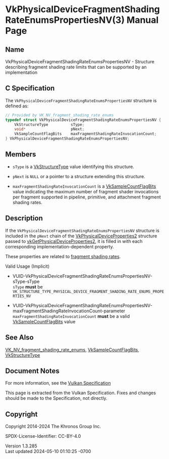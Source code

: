 # VkPhysicalDeviceFragmentShadingRateEnumsPropertiesNV(3) Manual Page

## Name

VkPhysicalDeviceFragmentShadingRateEnumsPropertiesNV - Structure
describing fragment shading rate limits that can be supported by an
implementation



## <a href="#_c_specification" class="anchor"></a>C Specification

The `VkPhysicalDeviceFragmentShadingRateEnumsPropertiesNV` structure is
defined as:

``` c
// Provided by VK_NV_fragment_shading_rate_enums
typedef struct VkPhysicalDeviceFragmentShadingRateEnumsPropertiesNV {
    VkStructureType          sType;
    void*                    pNext;
    VkSampleCountFlagBits    maxFragmentShadingRateInvocationCount;
} VkPhysicalDeviceFragmentShadingRateEnumsPropertiesNV;
```

## <a href="#_members" class="anchor"></a>Members

- `sType` is a [VkStructureType](https://registry.khronos.org/vulkan/specs/1.3-extensions/man/html/VkStructureType.html) value identifying
  this structure.

- `pNext` is `NULL` or a pointer to a structure extending this
  structure.

- <span id="limits-maxFragmentShadingRateInvocationCount"></span>
  `maxFragmentShadingRateInvocationCount` is a
  [VkSampleCountFlagBits](https://registry.khronos.org/vulkan/specs/1.3-extensions/man/html/VkSampleCountFlagBits.html) value indicating
  the maximum number of fragment shader invocations per fragment
  supported in pipeline, primitive, and attachment fragment shading
  rates.

## <a href="#_description" class="anchor"></a>Description

If the `VkPhysicalDeviceFragmentShadingRateEnumsPropertiesNV` structure
is included in the `pNext` chain of the
[VkPhysicalDeviceProperties2](https://registry.khronos.org/vulkan/specs/1.3-extensions/man/html/VkPhysicalDeviceProperties2.html)
structure passed to
[vkGetPhysicalDeviceProperties2](https://registry.khronos.org/vulkan/specs/1.3-extensions/man/html/vkGetPhysicalDeviceProperties2.html),
it is filled in with each corresponding implementation-dependent
property.

These properties are related to <a
href="https://registry.khronos.org/vulkan/specs/1.3-extensions/html/vkspec.html#primsrast-fragment-shading-rate"
target="_blank" rel="noopener">fragment shading rates</a>.

Valid Usage (Implicit)

- <a
  href="#VUID-VkPhysicalDeviceFragmentShadingRateEnumsPropertiesNV-sType-sType"
  id="VUID-VkPhysicalDeviceFragmentShadingRateEnumsPropertiesNV-sType-sType"></a>
  VUID-VkPhysicalDeviceFragmentShadingRateEnumsPropertiesNV-sType-sType  
  `sType` **must** be
  `VK_STRUCTURE_TYPE_PHYSICAL_DEVICE_FRAGMENT_SHADING_RATE_ENUMS_PROPERTIES_NV`

- <a
  href="#VUID-VkPhysicalDeviceFragmentShadingRateEnumsPropertiesNV-maxFragmentShadingRateInvocationCount-parameter"
  id="VUID-VkPhysicalDeviceFragmentShadingRateEnumsPropertiesNV-maxFragmentShadingRateInvocationCount-parameter"></a>
  VUID-VkPhysicalDeviceFragmentShadingRateEnumsPropertiesNV-maxFragmentShadingRateInvocationCount-parameter  
  `maxFragmentShadingRateInvocationCount` **must** be a valid
  [VkSampleCountFlagBits](https://registry.khronos.org/vulkan/specs/1.3-extensions/man/html/VkSampleCountFlagBits.html) value

## <a href="#_see_also" class="anchor"></a>See Also

[VK_NV_fragment_shading_rate_enums](https://registry.khronos.org/vulkan/specs/1.3-extensions/man/html/VK_NV_fragment_shading_rate_enums.html),
[VkSampleCountFlagBits](https://registry.khronos.org/vulkan/specs/1.3-extensions/man/html/VkSampleCountFlagBits.html),
[VkStructureType](https://registry.khronos.org/vulkan/specs/1.3-extensions/man/html/VkStructureType.html)

## <a href="#_document_notes" class="anchor"></a>Document Notes

For more information, see the <a
href="https://registry.khronos.org/vulkan/specs/1.3-extensions/html/vkspec.html#VkPhysicalDeviceFragmentShadingRateEnumsPropertiesNV"
target="_blank" rel="noopener">Vulkan Specification</a>

This page is extracted from the Vulkan Specification. Fixes and changes
should be made to the Specification, not directly.

## <a href="#_copyright" class="anchor"></a>Copyright

Copyright 2014-2024 The Khronos Group Inc.

SPDX-License-Identifier: CC-BY-4.0

Version 1.3.285  
Last updated 2024-05-10 01:10:25 -0700
